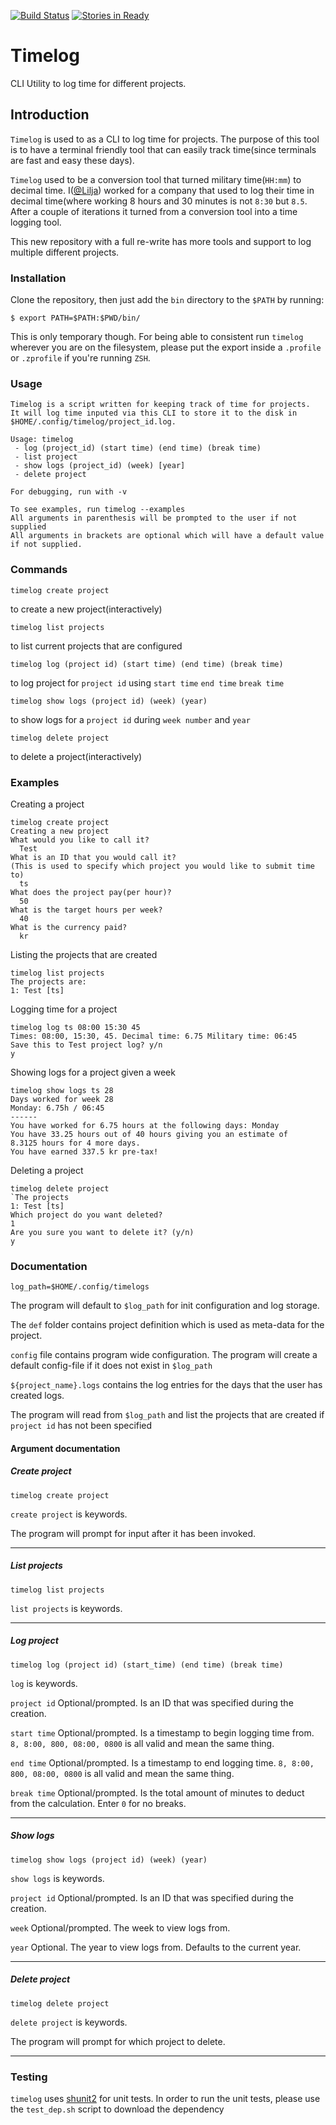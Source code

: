 [![Build Status](https://travis-ci.org/Lilja/timelog.svg?branch=master)](https://travis-ci.org/Lilja/timelog)
[![Stories in Ready](https://badge.waffle.io/Lilja/timelog.png?label=ready&title=Ready)](https://waffle.io/Lilja/timelog?utm_source=badge)

# Timelog
CLI Utility to log time for different projects.

## Introduction
`Timelog` is used to as a CLI to log time for projects. The purpose of this tool is to have a terminal friendly tool that can easily track time(since terminals are fast and easy these days).

`Timelog` used to be a conversion tool that turned military time(`HH:mm`) to decimal time. I([@Lilja](https://github.com/lilja/)) worked for a company that used to log their time in decimal time(where working 8 hours and 30 minutes is not `8:30` but `8.5`. After a couple of iterations it turned from a conversion tool into a time logging tool.

This new repository with a full re-write has more tools and support to log multiple different projects.

### Installation
Clone the repository, then just add the `bin` directory to the `$PATH` by running:

`$ export PATH=$PATH:$PWD/bin/`

This is only temporary though. For being able to consistent run `timelog` wherever you are on the filesystem, please put the export inside a `.profile` or `.zprofile` if you're running `ZSH`.

### Usage
```
Timelog is a script written for keeping track of time for projects.
It will log time inputed via this CLI to store it to the disk in $HOME/.config/timelog/project_id.log.

Usage: timelog
 - log (project_id) (start time) (end time) (break time)
 - list project
 - show logs (project_id) (week) [year]
 - delete project

For debugging, run with -v

To see examples, run timelog --examples
All arguments in parenthesis will be prompted to the user if not supplied
All arguments in brackets are optional which will have a default value if not supplied.
```

### Commands
`timelog create project`

to create a new project(interactively)

`timelog list projects`

to list current projects that are configured

`timelog log (project id) (start time) (end time) (break time)`

to log project for `project id` using `start time` `end time` `break time`

`timelog show logs (project id) (week) (year)`

to show logs for a `project id` during `week number` and `year`

`timelog delete project`

to delete a project(interactively)

### Examples
Creating a project
```
timelog create project
Creating a new project
What would you like to call it?
  Test
What is an ID that you would call it?
(This is used to specify which project you would like to submit time to)
  ts
What does the project pay(per hour)?
  50
What is the target hours per week?
  40
What is the currency paid?
  kr
```

Listing the projects that are created
```
timelog list projects
The projects are:
1: Test [ts]
```

Logging time for a project
```
timelog log ts 08:00 15:30 45
Times: 08:00, 15:30, 45. Decimal time: 6.75 Military time: 06:45
Save this to Test project log? y/n
y
```

Showing logs for a project given a week

```
timelog show logs ts 28
Days worked for week 28
Monday: 6.75h / 06:45
------
You have worked for 6.75 hours at the following days: Monday
You have 33.25 hours out of 40 hours giving you an estimate of
8.3125 hours for 4 more days.
You have earned 337.5 kr pre-tax!

```

Deleting a project
```
timelog delete project
`The projects
1: Test [ts]
Which project do you want deleted?
1
Are you sure you want to delete it? (y/n)
y
```


### Documentation
`log_path=$HOME/.config/timelogs`

The program will default to `$log_path` for init configuration and log storage.

The `def` folder contains project definition which is used as meta-data for the project.

`config` file contains program wide configuration. The program will create a default config-file if it does not exist in `$log_path`

`${project_name}.logs` contains the log entries for the days that the user has created logs.

The program will read from `$log_path` and list the projects that are created if `project id` has not been specified
#### Argument documentation
##### Create project
`timelog create project`

`create project` is keywords.

The program will prompt for input after it has been invoked.

---

##### List projects
`timelog list projects`

`list projects` is keywords.

---
##### Log project
`timelog log (project id) (start_time) (end time) (break time)`

`log` is keywords.

`project id` Optional/prompted. Is an ID that was specified during the creation.

`start time` Optional/prompted. Is a timestamp to begin logging time from. `8, 8:00, 800, 08:00, 0800` is all valid and mean the same thing.

`end time` Optional/prompted. Is a timestamp to end logging time. `8, 8:00, 800, 08:00, 0800` is all valid and mean the same thing.

`break time` Optional/prompted. Is the total amount of minutes to deduct from the calculation. Enter `0` for no breaks.

---

##### Show logs
`timelog show logs (project id) (week) (year)`

`show logs` is keywords.

`project id` Optional/prompted. Is an ID that was specified during the creation.

`week` Optional/prompted. The week to view logs from.

`year` Optional. The year to view logs from. Defaults to the current year.

---

##### Delete project
`timelog delete project`

`delete project` is keywords. 

The program will prompt for which project to delete.

---

### Testing
`timelog` uses [shunit2](https://github.com/kward/shunit2) for unit tests. In order to run the unit tests, please use the `test_dep.sh` script to download the dependency

